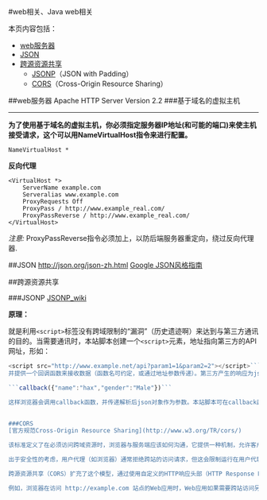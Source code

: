 #web相关、Java web相关


本页内容包括：
* [web服务器](#web服务器)
* [JSON](#JSON)
* [跨源资源共享](#跨源资源共享)
	* [JSONP](#JSONP)（JSON with Padding）
	* [CORS](#CORS)（Cross-Origin Resource Sharing）


##web服务器
Apache HTTP Server Version 2.2 
###基于域名的虚拟主机
***

**为了使用基于域名的虚拟主机，你必须指定服务器IP地址(和可能的端口)来使主机接受请求，这个可以用NameVirtualHost指令来进行配置。**
```
NameVirtualHost *
```
**反向代理**
```
<VirtualHost *>
    ServerName example.com
    Serveralias www.example.com    
    ProxyRequests Off
    ProxyPass / http://www.example_real.com/
    ProxyPassReverse / http://www.example_real.com/
</VirtualHost>
```
*注意:* ProxyPassReverse指令必须加上，以防后端服务器重定向，绕过反向代理器.

##JSON
<http://json.org/json-zh.html>
[Google JSON风格指南](https://github.com/darcyliu/google-styleguide/blob/master/JSONStyleGuide.md)

##跨源资源共享

###JSONP
[JSONP_wiki](https://zh.wikipedia.org/wiki/JSONP)

**原理：**

就是利用`<script>`标签没有跨域限制的“漏洞”（历史遗迹啊）来达到与第三方通讯的目的。当需要通讯时，本站脚本创建一个`<script>`元素，地址指向第三方的API网址，形如：
```javascript
<script src="http://www.example.net/api?param1=1&param2=2"></script>```
并提供一个回调函数来接收数据（函数名可约定，或通过地址参数传递）。第三方产生的响应为json数据的包装（故称之为jsonp，即json padding），形如：

```callback({"name":"hax","gender":"Male"})``` 

这样浏览器会调用callback函数，并传递解析后json对象作为参数。本站脚本可在callback函数里处理所传入的数据。 


###CORS
[官方规范Cross-Origin Resource Sharing](http://www.w3.org/TR/cors/)

该标准定义了在必须访问跨域资源时，浏览器与服务端应该如何沟通，它提供一种机制，允许客户端（如浏览器）对非源站点的资源发出访问请求。所有提供跨源资源请求的API都可以使用本规范中定义的算法。

出于安全性的考虑，用户代理（如浏览器）通常拒绝跨站的访问请求，但这会限制运行在用户代理的Web应用通过Ajax或者其他机制从另一个站点访问资源、获取数据。

跨源资源共享（CORS）扩充了这个模型，通过使用自定义的HTTP响应头部（HTTP Response Header），通知浏览器资源可能被哪些跨源站点以何种HTTP方法获得。

例如，浏览器在访问 http://example.com 站点的Web应用时，Web应用如果需要跨站访问另一站点的资源 http://hello-world.example，就需要使用该标准。http://hello-world.example 在HTTP的响应头部中定义 Access-Control-Allow-Origin: http://example.org，通知浏览器允许 http://example.org 跨源从 http://hello-world.example上获取资源。
